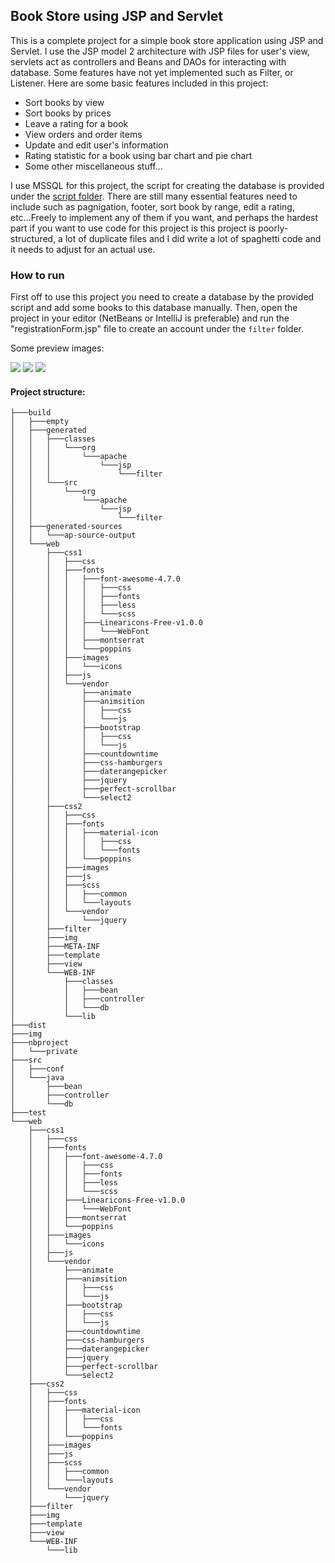 ## Book Store using JSP and Servlet

This is a complete project for a simple book store application using JSP and Servlet. I use the JSP model 2 architecture with JSP files for user's view, servlets act as controllers and Beans and DAOs for interacting with database. Some features have not yet implemented such as Filter, or Listener.
Here are some basic features included in this project:
  * Sort books by view
  * Sort books by prices
  * Leave a rating for a book
  * View orders and order items 
  * Update and edit user's information
  * Rating statistic for a book using bar chart and pie chart
  * Some other miscellaneous stuff...

I use MSSQL for this project, the script for creating the database is provided under the [script folder](https://github.com/namvdo/book-store-using-jsp-and-servlet/tree/master/script). There are still many essential features need to include such as pagnigation, footer, sort book by range, edit a rating, etc...Freely to implement any of them if you want, and perhaps the hardest part if you want to use code for this project is this project is poorly-structured, a lot of duplicate files and I did write a lot of spaghetti code and it needs to adjust for an actual use.

### How to run 
First off to use this project you need to create a database by the provided script and add some books to this database manually. Then, open the project in your editor (NetBeans or IntelliJ is preferable) and run the "registrationForm.jsp" file to create an account under the `filter` folder.

Some preview images:

![](https://github.com/namvdo/book-store-using-jsp-and-servlet/blob/master/preview/preview-1.png)
![](https://github.com/namvdo/book-store-using-jsp-and-servlet/blob/master/preview/preview-2.png)
![](https://github.com/namvdo/book-store-using-jsp-and-servlet/blob/master/preview/preview-3.png)

#### Project structure:
```
├───build
│   ├───empty
│   ├───generated
│   │   ├───classes
│   │   │   └───org
│   │   │       └───apache
│   │   │           └───jsp
│   │   │               └───filter
│   │   └───src
│   │       └───org
│   │           └───apache
│   │               └───jsp
│   │                   └───filter
│   ├───generated-sources
│   │   └───ap-source-output
│   └───web
│       ├───css1
│       │   ├───css
│       │   ├───fonts
│       │   │   ├───font-awesome-4.7.0
│       │   │   │   ├───css
│       │   │   │   ├───fonts
│       │   │   │   ├───less
│       │   │   │   └───scss
│       │   │   ├───Linearicons-Free-v1.0.0
│       │   │   │   └───WebFont
│       │   │   ├───montserrat
│       │   │   └───poppins
│       │   ├───images
│       │   │   └───icons
│       │   ├───js
│       │   └───vendor
│       │       ├───animate
│       │       ├───animsition
│       │       │   ├───css
│       │       │   └───js
│       │       ├───bootstrap
│       │       │   ├───css
│       │       │   └───js
│       │       ├───countdowntime
│       │       ├───css-hamburgers
│       │       ├───daterangepicker
│       │       ├───jquery
│       │       ├───perfect-scrollbar
│       │       └───select2
│       ├───css2
│       │   ├───css
│       │   ├───fonts
│       │   │   ├───material-icon
│       │   │   │   ├───css
│       │   │   │   └───fonts
│       │   │   └───poppins
│       │   ├───images
│       │   ├───js
│       │   ├───scss
│       │   │   ├───common
│       │   │   └───layouts
│       │   └───vendor
│       │       └───jquery
│       ├───filter
│       ├───img
│       ├───META-INF
│       ├───template
│       ├───view
│       └───WEB-INF
│           ├───classes
│           │   ├───bean
│           │   ├───controller
│           │   └───db
│           └───lib
├───dist
├───img
├───nbproject
│   └───private
├───src
│   ├───conf
│   └───java
│       ├───bean
│       ├───controller
│       └───db
├───test
└───web
    ├───css1
    │   ├───css
    │   ├───fonts
    │   │   ├───font-awesome-4.7.0
    │   │   │   ├───css
    │   │   │   ├───fonts
    │   │   │   ├───less
    │   │   │   └───scss
    │   │   ├───Linearicons-Free-v1.0.0
    │   │   │   └───WebFont
    │   │   ├───montserrat
    │   │   └───poppins
    │   ├───images
    │   │   └───icons
    │   ├───js
    │   └───vendor
    │       ├───animate
    │       ├───animsition
    │       │   ├───css
    │       │   └───js
    │       ├───bootstrap
    │       │   ├───css
    │       │   └───js
    │       ├───countdowntime
    │       ├───css-hamburgers
    │       ├───daterangepicker
    │       ├───jquery
    │       ├───perfect-scrollbar
    │       └───select2
    ├───css2
    │   ├───css
    │   ├───fonts
    │   │   ├───material-icon
    │   │   │   ├───css
    │   │   │   └───fonts
    │   │   └───poppins
    │   ├───images
    │   ├───js
    │   ├───scss
    │   │   ├───common
    │   │   └───layouts
    │   └───vendor
    │       └───jquery
    ├───filter
    ├───img
    ├───template
    ├───view
    └───WEB-INF
        └───lib
 ```
